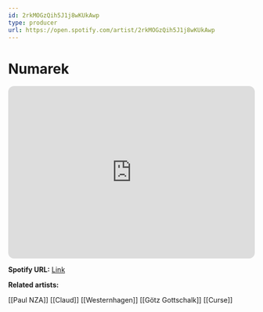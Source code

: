 ```yaml
---
id: 2rkMOGzQih5J1j8wKUkAwp
type: producer
url: https://open.spotify.com/artist/2rkMOGzQih5J1j8wKUkAwp
---
```

# Numarek

<iframe style="border-radius:12px" src="https://open.spotify.com/embed/artist/2rkMOGzQih5J1j8wKUkAwp" width="100%" height="352" frameBorder="0" allowfullscreen="" allow="autoplay; clipboard-write; encrypted-media; fullscreen; picture-in-picture" loading="lazy"></iframe>

**Spotify URL:** [Link](https://open.spotify.com/artist/2rkMOGzQih5J1j8wKUkAwp)

**Related artists:**

[[Paul NZA]]
[[Claud]]
[[Westernhagen]]
[[Götz Gottschalk]]
[[Curse]]
